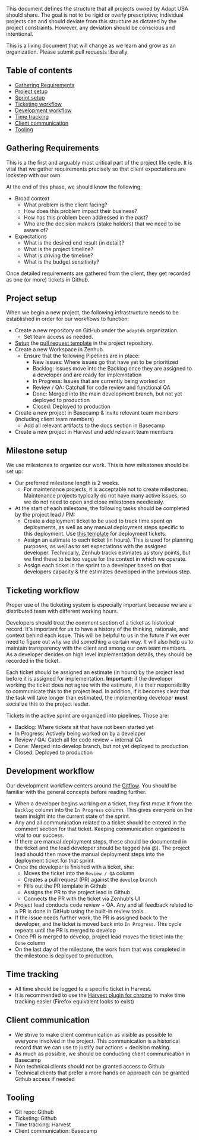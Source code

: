 This document defines the structure that all projects owned by Adapt USA should share. The goal is not to be rigid or overly prescriptive; individual projects can and should deviate from this structure as dictated by the project constraints. However, any deviation should be conscious and intentional.

This is a living document that will change as we learn and grow as an organization. Please submit pull requests liberally.

## Table of contents
* [Gathering Requirements](#gathering-requirements)
* [Project setup](#project-setup)
* [Sprint setup](#sprint-setup)
* [Ticketing workflow](#ticketing-workflow)
* [Development workflow](#development-workflow)
* [Time tracking](#time-tracking)
* [Client communication](#client-communication)
* [Tooling](#tooling)

## Gathering Requirements

This is a the first and arguably most critical part of the project life cycle. It is vital that we gather requirements precisely so that client expectations are lockstep with our own.

At the end of this phase, we should know the following:

* Broad context
  * What problem is the client facing?
  * How does this problem impact their business?
  * How has this problem been addressed in the past?
  * Who are the decision makers (stake holders) that we need to be aware of?
* Expectations
  * What is the desired end result (in detail)?
  * What is the project timeline?
  * What is driving the timeline?
  * What is the budget sensitivity?

Once detailed requirements are gathered from the client, they get recorded as one (or more) tickets in Github.

## Project setup

When we begin a new project, the following infrastructure needs to be established in order for our workflows to function:

* Create a new repository on GitHub under the `adaptdk` organization.
  * Set team access as needed.
* [Setup](https://help.github.com/en/articles/creating-a-pull-request-template-for-your-repository) the [pull request template](https://github.com/adaptdk/usa-documentation/wiki/Pull-Request-Template) in the project repository.
* Create a new Workspace in Zenhub
  * Ensure that the following Pipelines are in place:
    * New Issues: Where issues go that have yet to be prioritized
    * Backlog: Issues move into the Backlog once they are assigned to a developer and are ready for implemntation
    * In Progress: Issues that are currently being worked on
    * Review / QA: Catchall for code review and functional QA
    * Done: Merged into the main development branch, but not yet deployed to production
    * Closed: Deployed to production
* Create a new project in Basecamp & invite relevant team members (including client team members)
  * Add all relevant artifacts to the docs section in Basecamp
* Create a new project in Harvest and add relevant team members

## Milestone setup

We use milestones to organize our work. This is how milestones should be set up:

* Our preferred milestone length is 2 weeks.
  * For maintenance projects, it is acceptable not to create milestones. Maintenance projects typically do not have many active issues, so we do not need to open and close milestones needlessly.
* At the start of each milestone, the following tasks should be completed by the project lead / PM:
  * Create a deployment ticket to be used to track time spent on deployments, as well as any manual deployment steps specific to this deployment. Use [this template](https://github.com/adaptdk/usa-documentation/wiki/Deployment-Ticket-Template) for deployment tickets.
  * Assign an estimate to each ticket (in hours). This is used for planning purposes, as well as to set expectations with the assigned developer. Technically, Zenhub tracks estimates as story points, but we find these to be too vague for the context in which we operate.
  * Assign each ticket in the sprint to a developer based on that developers capacity & the estimates developed in the previous step.


## Ticketing workflow

Proper use of the ticketing system is especially important because we are a distributed team with different working hours.

Developers should treat the comment section of a ticket as historical record. It's important for us to have a history of the thinking, rationale, and context behind each issue. This will be helpful to us in the future if we ever need to figure out why we did something a certain way. It will also help us to maintain transparency with the client and among our own team members. As a developer decides on high level implementation details, they should be recorded in the ticket.

Each ticket should be assigned an estimate (in hours) by the project lead before it is assigned for implementation. **Important:** if the developer working the ticket does not agree with the estimate, it is their responsibility to communicate this to the project lead. In addition, if it becomes clear that the task will take longer than estimated, the implementing developer **must** socialize this to the project leader.

Tickets in the active sprint are organized into pipelines. Those are:
  * Backlog: Where tickets sit that have not been started yet
  * In Progress: Actively being worked on by a developer
  * Review / QA: Catch all for code review + internal QA
  * Done: Merged into develop branch, but not yet deployed to production
  * Closed: Deployed to production

## Development workflow

Our development workflow centers around the [Gitflow](https://www.atlassian.com/git/tutorials/comparing-workflows/gitflow-workflow). You should be familiar with the general concepts before reading further.

* When a developer begins working on a ticket, they first move it from the `Backlog` column into the `In Progress` column. This gives everyone on the team insight into the current state of the sprint.
* Any and all communication related to a ticket should be entered in the comment section for that ticket. Keeping communication organized is vital to our success.
* If there are manual deployment steps, these should be documented in the ticket and the lead developer should be tagged (via @). The project lead should then move the manual deployment steps into the deployment ticket for that sprint.
* Once the developer is finished with a ticket, she:
  * Moves the ticket into the `Review / QA` column
  * Creates a pull request (PR) against the `develop` branch
  * Fills out the PR template in Github
  * Assigns the PR to the project lead in Github
  * Connects the PR with the ticket via Zenhub's UI
* Project lead conducts code review + QA. Any and all feedback related to a PR is done in GitHub using the built-in review tools.
* If the issue needs further work, the PR is assigned back to the developer, and the ticket is moved back into `In Progress`. This cycle repeats until the PR is merged to develop
* Once PR is merged to develop, project lead moves the ticket into the `Done` column
* On the last day of the milestone, the work from that was completed in the milestone is deployed to production.

## Time tracking

* All time should be logged to a specific ticket in Harvest.
* It is recommended to use the [Harvest plugin for chrome](https://chrome.google.com/webstore/detail/harvest-time-tracker/fbpiglieekigmkeebmeohkelfpjjlaia?hl=en) to make time tracking easier (Firefox equivalent looks to exist)

## Client communication

* We strive to make client communication as visible as possible to everyone involved in the project. This communication is a historical record that we can use to justify our actions + decision making.
* As much as possible, we should be conducting client communication in Basecamp
* Non technical clients should not be granted access to Github
* Technical clients that prefer a more hands on approach can be granted Github access if needed

## Tooling

- Git repo: Github
- Ticketing: Github
- Time tracking: Harvest
- Client communication: Basecamp